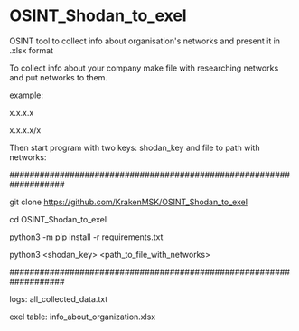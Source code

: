# OSINT_Shodan_to_exel
OSINT tool to collect info about organisation's networks and present it in .xlsx format

To collect info about your company make file with researching networks and put networks to them.


example:

x.x.x.x

x.x.x.x/x

Then start program with two keys: shodan_key and file to path with networks:


###################################################################

git clone https://github.com/KrakenMSK/OSINT_Shodan_to_exel

cd OSINT_Shodan_to_exel

python3 -m pip install -r requirements.txt

python3 <shodan_key> <path_to_file_with_networks>

###################################################################

logs: all_collected_data.txt

exel table: info_about_organization.xlsx
